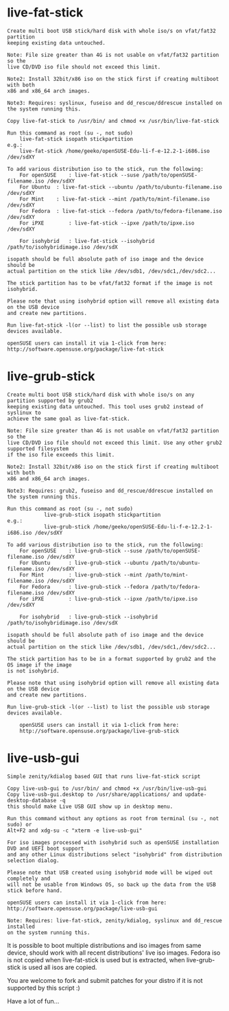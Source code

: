 live-fat-stick
==============
	Create multi boot USB stick/hard disk with whole iso/s on vfat/fat32 partition
	keeping existing data untouched.

	Note: File size greater than 4G is not usable on vfat/fat32 partition so the
	live CD/DVD iso file should not exceed this limit.

	Note2: Install 32bit/x86 iso on the stick first if creating multiboot with both
	x86 and x86_64 arch images.

	Note3: Requires: syslinux, fuseiso and dd_rescue/ddrescue installed on the system running this.

	Copy live-fat-stick to /usr/bin/ and chmod +x /usr/bin/live-fat-stick

	Run this command as root (su -, not sudo)
		live-fat-stick isopath stickpartition
	e.g.: 
		live-fat-stick /home/geeko/openSUSE-Edu-li-f-e-12.2-1-i686.iso /dev/sdXY

	To add various distribution iso to the stick, run the following:
		For openSUSE	: live-fat-stick --suse /path/to/openSUSE-filename.iso /dev/sdXY
		For Ubuntu	: live-fat-stick --ubuntu /path/to/ubuntu-filename.iso /dev/sdXY
		For Mint	: live-fat-stick --mint /path/to/mint-filename.iso /dev/sdXY
		For Fedora	: live-fat-stick --fedora /path/to/fedora-filename.iso /dev/sdXY
		For iPXE        : live-fat-stick --ipxe /path/to/ipxe.iso /dev/sdXY

		For isohybrid	: live-fat-stick --isohybrid /path/to/isohybridimage.iso /dev/sdX

	isopath should be full absolute path of iso image and the device should be 
	actual partition on the stick like /dev/sdb1, /dev/sdc1,/dev/sdc2...

	The stick partition has to be vfat/fat32 format if the image is not isohybrid.

	Please note that using isohybrid option will remove all existing data on the USB device
	and create new partitions.

	Run live-fat-stick -l(or --list) to list the possible usb storage devices available.

	openSUSE users can install it via 1-click from here:
	http://software.opensuse.org/package/live-fat-stick

live-grub-stick
==============
	Create multi boot USB stick/hard disk with whole iso/s on any partition supported by grub2
	keeping existing data untouched. This tool uses grub2 instead of syslinux to
	achieve the same goal as live-fat-stick.

	Note: File size greater than 4G is not usable on vfat/fat32 partition so the
	live CD/DVD iso file should not exceed this limit. Use any other grub2 supported filesystem
	if the iso file exceeds this limit.

	Note2: Install 32bit/x86 iso on the stick first if creating multiboot with both
	x86 and x86_64 arch images.

	Note3: Requires: grub2, fuseiso and dd_rescue/ddrescue installed on the system running this.

	Run this command as root (su -, not sudo)
                live-grub-stick isopath stickpartition
	e.g.: 
                live-grub-stick /home/geeko/openSUSE-Edu-li-f-e-12.2-1-i686.iso /dev/sdXY

	To add various distribution iso to the stick, run the following:
		For openSUSE    : live-grub-stick --suse /path/to/openSUSE-filename.iso /dev/sdXY
		For Ubuntu      : live-grub-stick --ubuntu /path/to/ubuntu-filename.iso /dev/sdXY
		For Mint        : live-grub-stick --mint /path/to/mint-filename.iso /dev/sdXY
		For Fedora      : live-grub-stick --fedora /path/to/fedora-filename.iso /dev/sdXY
		For iPXE        : live-grub-stick --ipxe /path/to/ipxe.iso /dev/sdXY

		For isohybrid   : live-grub-stick --isohybrid /path/to/isohybridimage.iso /dev/sdX

	isopath should be full absolute path of iso image and the device should be 
	actual partition on the stick like /dev/sdb1, /dev/sdc1,/dev/sdc2...

	The stick partition has to be in a format supported by grub2 and the OS image if the image
	is not isohybrid.

	Please note that using isohybrid option will remove all existing data on the USB device
	and create new partitions.

	Run live-grub-stick -l(or --list) to list the possible usb storage devices available.

        openSUSE users can install it via 1-click from here:
        http://software.opensuse.org/package/live-grub-stick


live-usb-gui
==============
	Simple zenity/kdialog based GUI that runs live-fat-stick script

	Copy live-usb-gui to /usr/bin/ and chmod +x /usr/bin/live-usb-gui
	Copy live-usb-gui.desktop to /usr/share/applications/ and update-desktop-database -q
	this should make Live USB GUI show up in desktop menu. 

	Run this command without any options as root from terminal (su -, not sudo) or
	Alt+F2 and xdg-su -c "xterm -e live-usb-gui"

	For iso images processed with isohybrid such as openSUSE installation DVD and UEFI boot support
	and any other Linux distributions select "isohybrid" from distribution selection dialog.

	Please note that USB created using isohybrid mode will be wiped out completely and
	will not be usable from Windows OS, so back up the data from the USB stick before hand.

	openSUSE users can install it via 1-click from here:
	http://software.opensuse.org/package/live-usb-gui

	Note: Requires: live-fat-stick, zenity/kdialog, syslinux and dd_rescue installed 
	on the system running this.


It is possible to boot multiple distributions and iso images from same device, 
should work with all recent distributions' live iso images. Fedora iso is
not copied when live-fat-stick is used but is extracted, when live-grub-stick is used all isos are copied. 

You are welcome to fork and submit patches for your distro if it is not supported by 
this script :)

Have a lot of fun...
